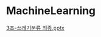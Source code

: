 # MachineLearning


[3조-쓰레기분류 최종.pptx](https://github.com/wjs1324/MachineLearning/files/7414229/3.-.pptx)


